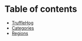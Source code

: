 # Table of contents

* [TruffleHog](README.md)
* [Categories](categories.md)
* [Regions](regions.md)